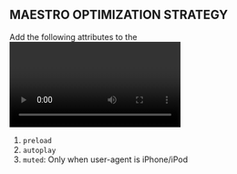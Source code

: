 ## MAESTRO OPTIMIZATION STRATEGY


Add the following attributes to the <video /> element

1. `preload`
2. `autoplay`
3. `muted`: Only when user-agent is iPhone/iPod
